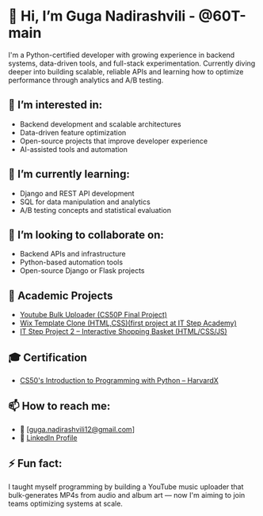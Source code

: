 # 👋 Hi, I’m Guga Nadirashvili - @60T-main

I'm a Python-certified developer with growing experience in backend systems, data-driven tools, and full-stack experimentation. Currently diving deeper into building scalable, reliable APIs and learning how to optimize performance through analytics and A/B testing.

## 👀 I’m interested in:
- Backend development and scalable architectures
- Data-driven feature optimization
- Open-source projects that improve developer experience
- AI-assisted tools and automation

## 🌱 I’m currently learning:
- Django and REST API development
- SQL for data manipulation and analytics
- A/B testing concepts and statistical evaluation

## 🤝 I’m looking to collaborate on:
- Backend APIs and infrastructure
- Python-based automation tools
- Open-source Django or Flask projects

## 📁 Academic Projects

- [Youtube Bulk Uploader (CS50P Final Project)](https://github.com/60T-main/Youtube-Bulk-Video-Uploader)
- [Wix Template Clone (HTML,CSS)(first project at IT Step Academy)](https://github.com/60T-main/IT-Step-Project-1)
- [IT Step Project 2 – Interactive Shopping Basket (HTML/CSS/JS)](https://github.com/60T-main/IT-Step-Project-2)

## 🎓 Certification

- [CS50's Introduction to Programming with Python – HarvardX](https://certificates.cs50.io/670bacf1-7f28-4afa-9c1d-eff601619f3a.pdf?size=letter)

## 📫 How to reach me:
- 📧 [guga.nadirashvili12@gmail.com]
- 💼 [LinkedIn Profile](https://www.linkedin.com/in/guga-nadirashvili)

## ⚡ Fun fact:
I taught myself programming by building a YouTube music uploader that bulk-generates MP4s from audio and album art — now I'm aiming to join teams optimizing systems at scale.
